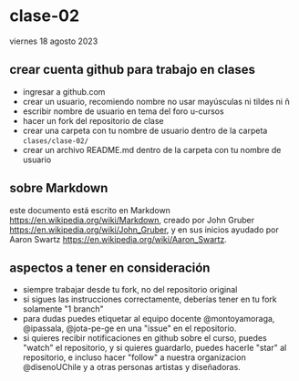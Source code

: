 # clase-02

viernes 18 agosto 2023

## crear cuenta github para trabajo en clases

- ingresar a github.com
- crear un usuario, recomiendo nombre no usar mayúsculas ni tildes ni ñ
- escribir nombre de usuario en tema del foro u-cursos
- hacer un fork del repositorio de clase
- crear una carpeta con tu nombre de usuario dentro de la carpeta `clases/clase-02/`
- crear un archivo README.md dentro de la carpeta con tu nombre de usuario

## sobre Markdown

este documento está escrito en Markdown https://en.wikipedia.org/wiki/Markdown, creado por John Gruber https://en.wikipedia.org/wiki/John_Gruber, y en sus inicios ayudado por Aaron Swartz https://en.wikipedia.org/wiki/Aaron_Swartz.


## aspectos a tener en consideración

- siempre trabajar desde tu fork, no del repositorio original
- si sigues las instrucciones correctamente, deberías tener en tu fork solamente "1 branch"
- para dudas puedes etiquetar al equipo docente @montoyamoraga, @ipassala, @jota-pe-ge en una "issue" en el repositorio.
- si quieres recibir notificaciones en github sobre el curso, puedes "watch" el repositorio, y si quieres guardarlo, puedes hacerle "star" al repositorio, e incluso hacer "follow" a nuestra organizacion @disenoUChile y a otras personas artistas y diseñadoras.


